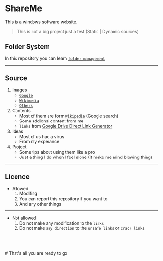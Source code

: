 # ShareMe
This is a windows software website. 
>This is not a big project just a test (Static | Dynamic sources)
## Folder System
In this repository you can learn [`folder management`](https://developer.mozilla.org/en-US/docs/Learn/Getting_started_with_the_web/Dealing_with_files)

----------
## Source
1. Images
    - [`Google`](https://images.google.com/)
    - [`Wikimedia`](https://www.mediawiki.org/wiki/MediaWiki)
    - [`Others`](https://knowyourmeme.com/)
2. Contents
    - Most of them are form [`Wikipedia`](https://en.wikipedia.org/wiki/Main_Page) (Google search)
    - Some addional content from me
    - `links` from [Google Drive Direct Link Generator](https://sites.google.com/site/gdocs2direct/)
3. Ideas
    - Most of us had a virus
    - From my experance
4. Project
    - Some tips about using them like a pro
    - Just a thing I do when I feel alone (It make me mind blowing thing)
----------
## Licence
- Allowed
    1. Modifing
    2. You can report this repository if you want to
    3. And any other things
----------
- Not allowed
    1. Do not make any modification to the `links`
    2. Do not make `any direction` to the `unsafe links` or `crack links`
<br>
<br>
<br>
# That's all you are ready to go
    